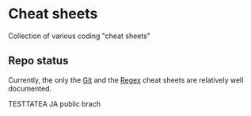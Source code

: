 # Cheat sheets
Collection of various coding "cheat sheets"

## Repo status
Currently, the only the [Git](https://github.com/GustavJaner/cheat-sheets/blob/master/docs/git.md) and the [Regex](https://github.com/GustavJaner/cheat-sheets/blob/master/docs/regex.md) cheat sheets are relatively well documented.


TESTTATEA JA public brach
